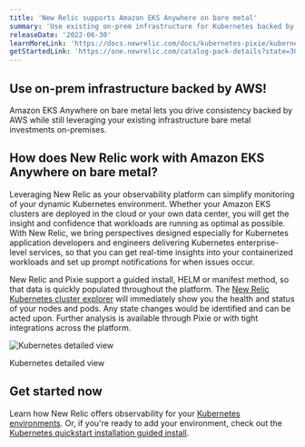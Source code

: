 ```yaml
---
title: 'New Relic supports Amazon EKS Anywhere on bare metal'
summary: 'Use existing on-prem infrastructure for Kubernetes backed by AWS.'
releaseDate: '2022-06-30'
learnMoreLink: 'https://docs.newrelic.com/docs/kubernetes-pixie/kubernetes-integration/get-started/introduction-kubernetes-integration/'
getStartedLink: 'https://one.newrelic.com/catalog-pack-details?state=30e80071-6fdf-2f08-e76d-8c737005977e'
---
```


## Use on-prem infrastructure backed by AWS!

Amazon EKS Anywhere on bare metal lets you drive consistency backed by AWS while still leveraging your existing infrastructure bare metal investments on-premises.

## How does New Relic work with Amazon EKS Anywhere on bare metal?

Leveraging New Relic as your observability platform can simplify monitoring of your dynamic Kubernetes environment. Whether your Amazon EKS clusters are deployed in the cloud or your own data center, you will get the insight and confidence that workloads are running as optimal as possible. With New Relic, we bring perspectives designed especially for Kubernetes application developers and engineers delivering Kubernetes enterprise-level services, so that you can get real-time insights into your containerized workloads and set up prompt notifications for when issues occur.

New Relic and Pixie support a guided install, HELM or manifest method, so that data is quickly populated throughout the platform. The [New Relic Kubernetes cluster explorer](https://docs.newrelic.com/docs/kubernetes-pixie/kubernetes-integration/understand-use-data/kubernetes-cluster-explorer/) will immediately show you the health and status of your nodes and pods. Any state changes would be identified and can be acted upon. Further analysis is available through Pixie or with tight integrations across the platform.

![Kubernetes detailed view](/images/K8sDetailedView.webp 'Kubernetes detailed view')

<figcaption>Kubernetes detailed view</figcaption>

## Get started now

Learn how New Relic offers observability for your [Kubernetes environments](https://docs.newrelic.com/docs/kubernetes-pixie/kubernetes-integration/get-started/introduction-kubernetes-integration/). Or, if you're ready to add your environment, check out the [Kubernetes quickstart installation guided install](https://one.newrelic.com/catalog-pack-details?state=30e80071-6fdf-2f08-e76d-8c737005977e).
